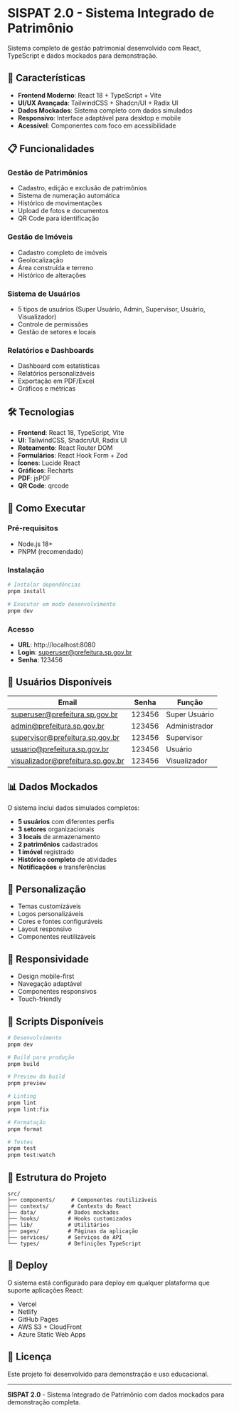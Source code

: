 # SISPAT 2.0 - Sistema Integrado de Patrimônio

Sistema completo de gestão patrimonial desenvolvido com React, TypeScript e dados mockados para demonstração.

## 🚀 Características

- **Frontend Moderno**: React 18 + TypeScript + Vite
- **UI/UX Avançada**: TailwindCSS + Shadcn/UI + Radix UI
- **Dados Mockados**: Sistema completo com dados simulados
- **Responsivo**: Interface adaptável para desktop e mobile
- **Acessível**: Componentes com foco em acessibilidade

## 📋 Funcionalidades

### Gestão de Patrimônios
- Cadastro, edição e exclusão de patrimônios
- Sistema de numeração automática
- Histórico de movimentações
- Upload de fotos e documentos
- QR Code para identificação

### Gestão de Imóveis
- Cadastro completo de imóveis
- Geolocalização
- Área construída e terreno
- Histórico de alterações

### Sistema de Usuários
- 5 tipos de usuários (Super Usuário, Admin, Supervisor, Usuário, Visualizador)
- Controle de permissões
- Gestão de setores e locais

### Relatórios e Dashboards
- Dashboard com estatísticas
- Relatórios personalizáveis
- Exportação em PDF/Excel
- Gráficos e métricas

## 🛠️ Tecnologias

- **Frontend**: React 18, TypeScript, Vite
- **UI**: TailwindCSS, Shadcn/UI, Radix UI
- **Roteamento**: React Router DOM
- **Formulários**: React Hook Form + Zod
- **Ícones**: Lucide React
- **Gráficos**: Recharts
- **PDF**: jsPDF
- **QR Code**: qrcode

## 🚀 Como Executar

### Pré-requisitos
- Node.js 18+
- PNPM (recomendado)

### Instalação
```bash
# Instalar dependências
pnpm install

# Executar em modo desenvolvimento
pnpm dev
```

### Acesso
- **URL**: http://localhost:8080
- **Login**: superuser@prefeitura.sp.gov.br
- **Senha**: 123456

## 👥 Usuários Disponíveis

| Email | Senha | Função |
|-------|-------|--------|
| superuser@prefeitura.sp.gov.br | 123456 | Super Usuário |
| admin@prefeitura.sp.gov.br | 123456 | Administrador |
| supervisor@prefeitura.sp.gov.br | 123456 | Supervisor |
| usuario@prefeitura.sp.gov.br | 123456 | Usuário |
| visualizador@prefeitura.sp.gov.br | 123456 | Visualizador |

## 📊 Dados Mockados

O sistema inclui dados simulados completos:

- **5 usuários** com diferentes perfis
- **3 setores** organizacionais
- **3 locais** de armazenamento
- **2 patrimônios** cadastrados
- **1 imóvel** registrado
- **Histórico completo** de atividades
- **Notificações** e transferências

## 🎨 Personalização

- Temas customizáveis
- Logos personalizáveis
- Cores e fontes configuráveis
- Layout responsivo
- Componentes reutilizáveis

## 📱 Responsividade

- Design mobile-first
- Navegação adaptável
- Componentes responsivos
- Touch-friendly

## 🔧 Scripts Disponíveis

```bash
# Desenvolvimento
pnpm dev

# Build para produção
pnpm build

# Preview da build
pnpm preview

# Linting
pnpm lint
pnpm lint:fix

# Formatação
pnpm format

# Testes
pnpm test
pnpm test:watch
```

## 📁 Estrutura do Projeto

```
src/
├── components/     # Componentes reutilizáveis
├── contexts/       # Contexts do React
├── data/          # Dados mockados
├── hooks/         # Hooks customizados
├── lib/           # Utilitários
├── pages/         # Páginas da aplicação
├── services/      # Serviços de API
└── types/         # Definições TypeScript
```

## 🚀 Deploy

O sistema está configurado para deploy em qualquer plataforma que suporte aplicações React:

- Vercel
- Netlify
- GitHub Pages
- AWS S3 + CloudFront
- Azure Static Web Apps

## 📄 Licença

Este projeto foi desenvolvido para demonstração e uso educacional.

---

**SISPAT 2.0** - Sistema Integrado de Patrimônio com dados mockados para demonstração completa.
